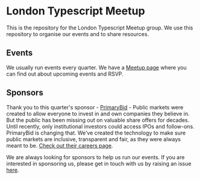 # London Typescript Meetup

This is the repository for the London Typescript Meetup group. We use this repository to organise our events and to share resources.

## Events

We usually run events every quarter. We have a [Meetup page](https://www.meetup.com/London-Typescript-Meetup/) where you can find out about upcoming events and RSVP.

## Sponsors
Thank you to this quarter's sponsor - [PrimaryBid](https://primarybid.com/) - Public markets were created to allow everyone to invest in and own companies they believe in. But the public has been missing out on valuable share offers for decades. Until recently, only institutional investors could access IPOs and follow-ons. PrimaryBid is changing that. We’ve created the technology to make sure public markets are inclusive, transparent and fair, as they were always meant to be.
[Check out their careers page](https://primarybid.com/careers/).


We are always looking for sponsors to help us run our events. If you are interested in sponsoring us, please get in touch with us by raising an issue [here](https://github.com/LondonTypescriptMeetup/sponsors/issues/new).
